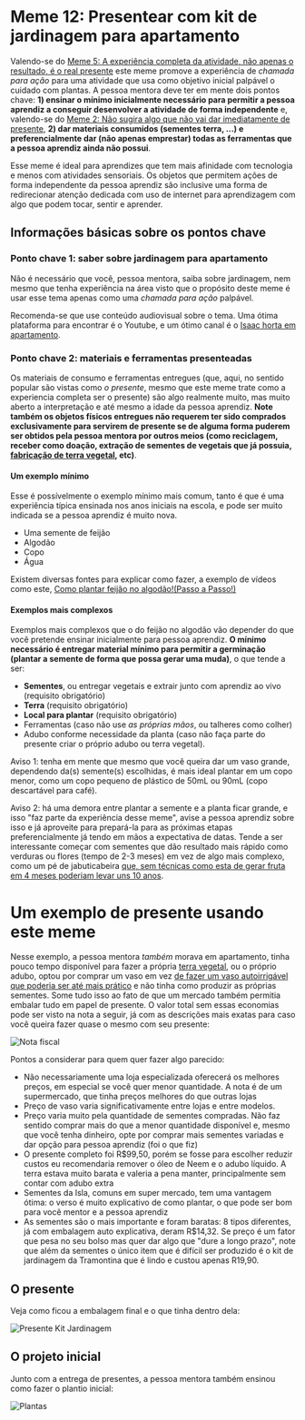 # Meme 12: Presentear com kit de jardinagem para apartamento

Valendo-se do [Meme 5: A experiência completa da atividade, não apenas o
resultado, é o real presente](../5/presentes-com-significado.md) este meme
promove a experiência de _chamada para ação_ para uma atividade que usa
como objetivo inicial palpável o cuidado com plantas. A pessoa mentora deve
ter em mente dois pontos chave: **1) ensinar o mínimo inicialmente necessário
para permitir a pessoa aprendiz a conseguir desenvolver a atividade de forma
independente** e, valendo-se do [Meme 2: Não sugira algo que não vai dar
imediatamente de presente](../2/presenteie-nao-sugira.md), **2) dar materiais
consumidos (sementes terra, ...) e preferencialmente dar (não apenas
emprestar) todas as ferramentas que a pessoa aprendiz ainda não possui**.

Esse meme é ideal para aprendizes que tem mais afinidade com tecnologia e menos
com atividades sensoriais. Os objetos que permitem ações de forma independente
da pessoa aprendiz são inclusive uma forma de redirecionar atenção dedicada
com uso de internet para aprendizagem com algo que podem tocar, sentir e
aprender.

## Informações básicas sobre os pontos chave

### Ponto chave 1: saber sobre jardinagem para apartamento
Não é necessário que você, pessoa mentora,  saiba sobre jardinagem, nem mesmo
que tenha experiência na área visto que o propósito deste meme é usar esse tema
apenas como uma _chamada para ação_ palpável.

Recomenda-se que use conteúdo audiovisual sobre o tema. Uma ótima plataforma
para encontrar é o Youtube, e um ótimo canal é o [Isaac horta em apartamento](https://www.youtube.com/channel/UCoviLqsSnbxIfE1hA1De-3w).

### Ponto chave 2: materiais e ferramentas presenteadas
Os materiais de consumo e ferramentas entregues (que, aqui, no sentido popular
são vistas como _o presente_, mesmo que este meme trate como a experiencia
completa ser o presente) são algo realmente muito, mas muito aberto a
interpretação e até mesmo a idade da pessoa aprendiz. **Note também os objetos
físicos entregues não requerem ter sido comprados exclusivamente para servirem
de presente se de alguma forma puderem ser obtidos pela pessoa mentora por
outros meios (como reciclagem, receber como doação, extração de sementes de
vegetais que já possuia, [fabricação de terra vegetal](https://www.youtube.com/watch?v=FcoCUyrSYH8),
etc)**.

#### Um exemplo mínimo
Esse é possívelmente o exemplo mínimo mais comum, tanto é que é uma experiência
típica ensinada nos anos iniciais na escola, e pode ser muito indicada se a
pessoa aprendiz é muito nova.

- Uma semente de feijão
- Algodão
- Copo
- Água

Existem diversas fontes para explicar como fazer, a exemplo de vídeos como este,
[Como plantar feijão no algodão!(Passo a Passo!)](https://www.youtube.com/watch?v=de0EaNWvZOM)

#### Exemplos mais complexos
Exemplos mais complexos que o do feijão no algodão vão depender do que você
pretende ensinar inicialmente para pessoa aprendiz. **O mínimo necessário
é entregar material mínimo para permitir a germinação (plantar a semente de
forma que possa gerar uma muda)**, o que tende a ser:

- **Sementes**, ou entregar vegetais e extrair junto com aprendiz ao vivo (requisito obrigatório)
- **Terra** (requisito obrigatório)
- **Local para plantar** (requisito obrigatório)
- Ferramentas (caso não use _as próprias mãos_, ou talheres como colher)
- Adubo conforme necessidade da planta (caso não faça parte do presente criar o
  próprio adubo ou terra vegetal).

Aviso 1: tenha em mente que mesmo que você queira dar um vaso grande,
dependendo da(s) semente(s) escolhidas, é mais ideal plantar em um copo menor,
como um copo pequeno de plástico de 50mL ou 90mL (copo descartável para café).

Aviso 2: há uma demora entre plantar a semente e a planta ficar grande, e isso
"faz parte da experiência desse meme", avise a pessoa aprendiz sobre isso e já
aproveite para prepará-la para as próximas etapas preferencialmente já tendo em
mãos a expectativa de datas. Tende a ser interessante começar com sementes
que dão resultado mais rápido como verduras ou flores (tempo de 2-3 meses) em
vez de algo mais complexo, como um pé de jabuticabeira [que, sem técnicas como
esta de gerar fruta em 4 meses poderiam levar uns 10 anos](https://www.youtube.com/watch?v=nKxtr04QPuw).

# Um exemplo de presente usando este meme

Nesse exemplo, a pessoa mentora _também_ morava em apartamento, tinha pouco
tempo disponível para fazer a própria [terra vegetal](https://www.youtube.com/watch?v=FcoCUyrSYH8),
ou o próprio adubo, optou por comprar um vaso em vez [de fazer um vaso
autoirrigável que poderia ser até mais prático](https://www.youtube.com/watch?v=iZVYm-ghVTA)
e não tinha como produzir as próprias sementes. Some tudo isso ao fato de que
um mercado também permitia embalar tudo em papel de presente. O valor total
sem essas economias pode ser visto na nota a seguir, já com as descrições mais
exatas para caso você queira fazer quase o mesmo com seu presente:

![Nota fiscal](presente-kit-jardinagem.jpg)

Pontos a considerar para quem quer fazer algo parecido:
- Não necessariamente uma loja especializada oferecerá os melhores preços,
  em especial se você quer menor quantidade. A nota é de um supermercado,
  que tinha preços melhores do que outras lojas
- Preço de vaso varia significativamente entre lojas e entre modelos.
- Preço varia muito pela quantidade de sementes compradas. Não faz sentido
  comprar mais do que a menor quantidade disponível e, mesmo que você tenha
  dinheiro, opte por comprar mais sementes variadas e dar opção para pessoa
  aprendiz (foi o que fiz)
- O presente completo foi R$99,50, porém se fosse para escolher reduzir custos
  eu recomendaria remover o óleo de Neem e o adubo líquido. A terra estava muito
  barata e valeria a pena manter, principalmente sem contar com adubo extra
- Sementes da Isla, comuns em super mercado, tem uma vantagem ótima: o verso é
  muito explicativo de como plantar, o que pode ser bom para você mentor e a
  pessoa aprendiz
- As sementes são o mais importante e foram baratas: 8 tipos diferentes, já com
  embalagem auto explicativa, deram R$14,32. Se preço é um fator que pesa no seu
  bolso mas quer dar algo que "dure a longo prazo", note que além da sementes
  o único item que é difícil ser produzido é o kit de jardinagem da Tramontina
  que é lindo e custou apenas R19,90.


## O presente

Veja como ficou a embalagem final e o que tinha dentro dela:

![Presente Kit Jardinagem](presente-kit-jardinagem.jpg)

## O projeto inicial

Junto com a entrega de presentes, a pessoa mentora também ensinou como fazer o
plantio inicial:

![Plantas](plantas.jpg)
